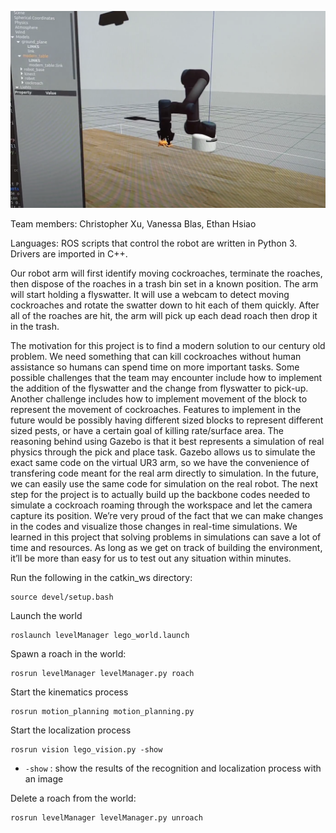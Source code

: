 ![cockroach picking](deliverable2.png)

Team members: Christopher Xu, Vanessa Blas, Ethan Hsiao

Languages: ROS scripts that control the robot are written in Python 3. Drivers are imported in C++.

Our robot arm will first identify moving cockroaches, terminate the roaches, then dispose of the roaches in a trash bin set in a known position. The arm will start holding a flyswatter. It will use a webcam to detect moving cockroaches and rotate the swatter down to hit each of them quickly. After all of the roaches are hit, the arm will pick up each dead roach then drop it in the trash. 

The motivation for this project is to find a modern solution to our century old problem. We need something that can kill cockroaches without human assistance so humans can spend time on more important tasks. Some possible challenges that the team may encounter include how to implement the addition of the flyswatter and the change from flyswatter to pick-up. Another challenge includes how to implement movement of the block to represent the movement of cockroaches. Features to implement in the future would be possibly having different sized blocks to represent different sized pests, or have a certain goal of killing rate/surface area. The reasoning behind using Gazebo is that it best represents a simulation of real physics through the pick and place task. Gazebo allows us to simulate the exact same code on the virtual UR3 arm, so we have the convenience of transfering code meant for the real arm directly to simulation. In the future, we can easily use the same code for simulation on the real robot. The next step for the project is to actually build up the backbone codes needed to simulate a cockroach roaming through the workspace and let the camera capture its position. We’re very proud of the fact that we can make changes in the codes and visualize those changes in real-time simulations. We learned in this project that solving problems in simulations can save a lot of time and resources. As long as we get on track of building the environment, it’ll be more than easy for us to test out any situation within minutes.


Run the following in the catkin_ws directory:
```
source devel/setup.bash
```
Launch the world
```
roslaunch levelManager lego_world.launch
```
Spawn a roach in the world:
```
rosrun levelManager levelManager.py roach
```
Start the kinematics process
```
rosrun motion_planning motion_planning.py
```
Start the localization process
```
rosrun vision lego_vision.py -show
```
- `-show` : show the results of the recognition and localization process with an image

Delete a roach from the world:
```
rosrun levelManager levelManager.py unroach
```

